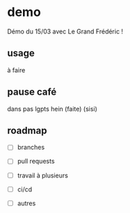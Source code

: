# demo

Démo du 15/03 avec Le Grand Frédéric !

## usage

à faire

## pause café

dans pas lgpts hein (faite) (sisi)

## roadmap

- [ ] branches
- [ ] pull requests
- [ ] travail à plusieurs
- [ ] ci/cd
- [ ] autres

